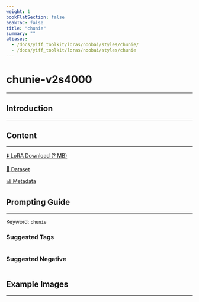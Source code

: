 ```yaml
---
weight: 1
bookFlatSection: false
bookToC: false
title: "chunie"
summary: ""
aliases:
  - /docs/yiff_toolkit/loras/noobai/styles/chunie/
  - /docs/yiff_toolkit/loras/noobai/styles/chunie
---
```


<!--markdownlint-disable MD025 MD033 -->

# chunie-v2s4000

---

## Introduction

---

## Content

---

[⬇️ LoRA Download (? MB)]()

[📐 Dataset]()

[📊 Metadata]()

## Prompting Guide

---

Keyword: `chunie`

### Suggested Tags

```md
```

### Suggested Negative

```md
```

## Example Images

---

<div class="image-grid">
  <div class="image-grid-container">
    <a href="">
    </a>
    <a href="">
    </a>
  </div>
</div>

